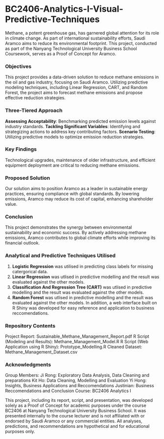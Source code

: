 # BC2406-Analytics-I-Visual-Predictive-Techniques

Methane, a potent greenhouse gas, has garnered global attention for its role in climate change. As part of international sustainability efforts, Saudi Aramco aims to reduce its environmental footprint. This project, conducted as part of the Nanyang Technological University Business School Coursework, serves as a Proof of Concept for Aramco.

### Objectives
This project provides a data-driven solution to reduce methane emissions in the oil and gas industry, focusing on Saudi Aramco. Utilizing predictive modeling techniques, including Linear Regression, CART, and Random Forest, the project aims to forecast methane emissions and propose effective reduction strategies.

### Three-Tiered Approach
**Assessing Acceptability**: Benchmarking predicted emission levels against industry standards.
**Tackling Significant Variables**: Identifying and strategizing actions to address key contributing factors.
**Scenario Testing**: Utilizing predictive models to optimize emission reduction strategies.

### Key Findings
Technological upgrades, maintenance of older infrastructure, and efficient equipment deployment are critical to reducing methane emissions.

### Proposed Solution
Our solution aims to position Aramco as a leader in sustainable energy practices, ensuring compliance with global standards. By lowering emissions, Aramco may reduce its cost of capital, enhancing shareholder value.

### Conclusion
This project demonstrates the synergy between environmental sustainability and economic success. By actively addressing methane emissions, Aramco contributes to global climate efforts while improving its financial outlook.

### Analytical and Predictive Techniques Utilised
1. **Logistic Regression** was utilised in predicting class labels for missing catergorical data.
2. **Linear Regression** was utlised in predictive modelling and the result was evaluated against the other models.
3. **Classification And Regression Tree (CART)** was utlised in predictive modelling and the result was evaluated against the other models.
4. **Random Forest** was utlised in predictive modelling and the result was evaluated against the other models.
   In addition, a web interface built on R Shiny was developed for easy reference and application to business reccomendations.


### Repository Contents
Project Report: Sustainable_Methane_Management_Report.pdf
R Script (Modeling and Results): Methane_Management_Model.R
R Script (Web Application using R Shiny): Prototype_Modelling.R
Cleaned Dataset: Methane_Management_Dataset.csv

### Acknowledgments
Group Members: 
Ji Rong: Exploratory Data Analysis, Data Cleaning and preparations
Kit Ho: Data Cleaning, Modelling and Evaluation
Yi Hong: Insights, Business Applications and Reccomendations
Justinian: Business Reccomendations and Conclusion
Course: BC2406 Analytics I

This project, including its report, script, and presentation, was developed solely as a Proof of Concept for academic purposes under the course BC2406 at Nanyang Technological University Business School. It was presented internally to the course lecturer and is not affiliated with or endorsed by Saudi Aramco or any commercial entities. All analyses, predictions, and recommendations are hypothetical and for educational purposes only. 

